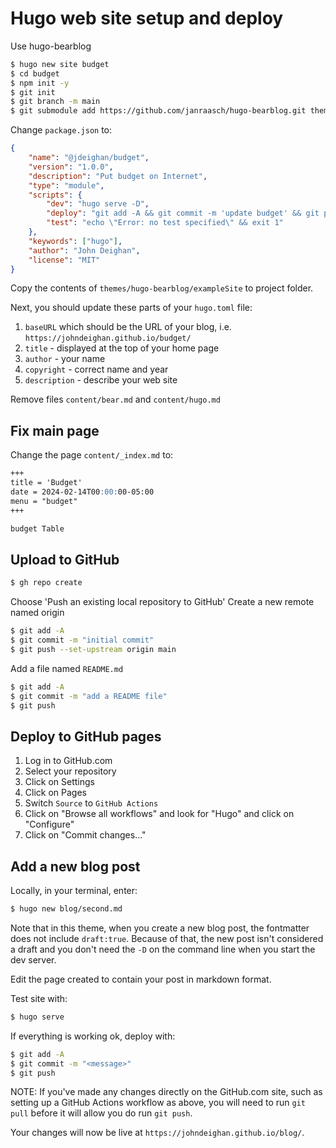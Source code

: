 Hugo web site setup and deploy
==============================

Use hugo-bearblog

```bash
$ hugo new site budget
$ cd budget
$ npm init -y
$ git init
$ git branch -m main
$ git submodule add https://github.com/janraasch/hugo-bearblog.git themes/hugo-bearblog
```

Change `package.json` to:

```json
{
	"name": "@jdeighan/budget",
	"version": "1.0.0",
	"description": "Put budget on Internet",
	"type": "module",
	"scripts": {
		"dev": "hugo serve -D",
		"deploy": "git add -A && git commit -m 'update budget' && git push",
		"test": "echo \"Error: no test specified\" && exit 1"
	},
	"keywords": ["hugo"],
	"author": "John Deighan",
	"license": "MIT"
}
```

Copy the contents of `themes/hugo-bearblog/exampleSite`
to project folder.

Next, you should update these parts of your `hugo.toml` file:

1. `baseURL` which should be the URL of your blog,
	i.e. `https://johndeighan.github.io/budget/`
2. `title` - displayed at the top of your home page
3. `author` - your name
4. `copyright` - correct name and year
5. `description` - describe your web site

Remove files `content/bear.md` and `content/hugo.md`

Fix main page
-------------

Change the page `content/_index.md` to:

```markdown
+++
title = 'Budget'
date = 2024-02-14T00:00:00-05:00
menu = "budget"
+++

budget Table
```

Upload to GitHub
----------------

```bash
$ gh repo create
```

Choose 'Push an existing local repository to GitHub'
Create a new remote named origin

```bash
$ git add -A
$ git commit -m "initial commit"
$ git push --set-upstream origin main
```

Add a file named `README.md`

```bash
$ git add -A
$ git commit -m "add a README file"
$ git push
```

Deploy to GitHub pages
----------------------

1. Log in to GitHub.com
2. Select your repository
3. Click on Settings
4. Click on Pages
5. Switch `Source` to `GitHub Actions`
6. Click on "Browse all workflows" and look for "Hugo"
	and click on "Configure"
7. Click on "Commit changes..."

Add a new blog post
-------------------

Locally, in your terminal, enter:

```bash
$ hugo new blog/second.md
```

Note that in this theme, when you create a new blog post,
the fontmatter does not include `draft:true`. Because of that,
the new post isn't considered a draft and you don't need the
`-D` on the command line when you start the dev server.

Edit the page created to contain your post in markdown format.

Test site with:

```bash
$ hugo serve
```

If everything is working ok, deploy with:

```bash
$ git add -A
$ git commit -m "<message>"
$ git push
```

NOTE: If you've made any changes directly on the GitHub.com
site, such as setting up a GitHub Actions workflow as above,
you will need to run `git pull` before it will allow you do
run `git push`.

Your changes will now be live at `https://johndeighan.github.io/blog/`.

